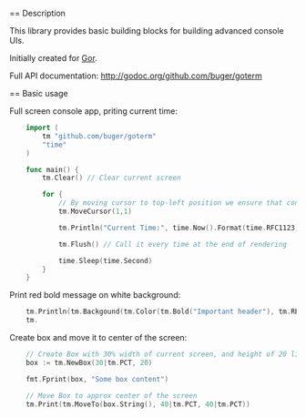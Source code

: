 == Description

This library provides basic building blocks for building advanced console UIs.

Initially created for [Gor](github.com/buger/gor).

Full API documentation: http://godoc.org/github.com/buger/goterm

== Basic usage

Full screen console app, priting current time:

```go
    import (
        tm "github.com/buger/goterm"
        "time"
    )

    func main() {
        tm.Clear() // Clear current screen

        for {
            // By moving cursor to top-left position we ensure that console output will be overwritten each time, instead of adding new.
            tm.MoveCursor(1,1)

            tm.Println("Current Time:", time.Now().Format(time.RFC1123))

            tm.Flush() // Call it every time at the end of rendering

            time.Sleep(time.Second)
        }
    }
```

Print red bold message on white background:

```go    
    tm.Println(tm.Backgound(tm.Color(tm.Bold("Important header"), tm.RED), tm.WHITE))
    tm.
```

Create box and move it to center of the screen:

```go
    // Create Box with 30% width of current screen, and height of 20 lines
    box := tm.NewBox(30|tm.PCT, 20)

    fmt.Fprint(box, "Some box content")

    // Move Box to approx center of the screen
    tm.Print(tm.MoveTo(box.String(), 40|tm.PCT, 40|tm.PCT))
```